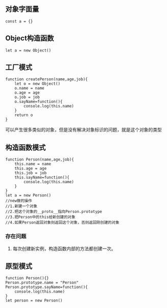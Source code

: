 ## 对象字面量
```
const a = {}
```
## Object构造函数
```
let a = new Object()
```
## 工厂模式
```
function createPerson(name,age,job){
    let o = new Object()
    o.name = name
    o.age = age
    o.job = job
    o.sayName=function(){
        console.log(this.name)
    }
    return o
}
```
可以产生很多类似的对象，但是没有解决对象标识的问题，就是这个对象的类型
## 构造函数模式
```
function Person(name,age,job){
    this.name = name
    this.age = age
    this.job = job
    this.sayName=function(){
        console.log(this.name)
    }
}
let a = new Person()
//new做的操作
//1.新建一个对象
//2.把这个对象的__proto__指向Person.prototype
//3.把Person中的this给新创建的对象
//4.如果Person返回对象则返回这个对象，否则返回刚创建的对象
```
### 存在问题
1. 每次创建新实例，构造函数内部的方法都创建一次。

## 原型模式
```
function Person(){}
Person.prototype.name = "Person"
Person.prototype.sayName=function(){
    console.log(this.name)
}
let person = new Person()
```